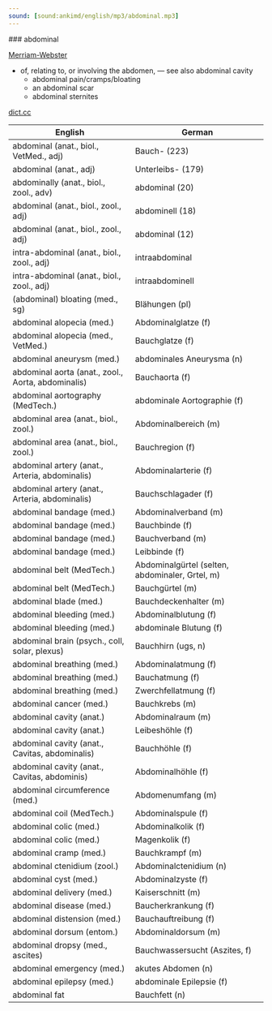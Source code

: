 ```yaml
---
sound: [sound:ankimd/english/mp3/abdominal.mp3]
---
```


\### abdominal

[Merriam-Webster](https://www.merriam-webster.com/dictionary/abdominal)

- of, relating to, or involving the abdomen, — see also abdominal cavity
    - abdominal pain/cramps/bloating
    - an abdominal scar
    - abdominal sternites

[dict.cc](https://www.dict.cc/abdominal)

| English        | German       |
| -------------- | ------------ |
| abdominal (anat., biol., VetMed., adj) | Bauch- (223) |
| abdominal (anat., adj) | Unterleibs- (179) |
| abdominally (anat., biol., zool., adv) | abdominal <abd> (20) |
| abdominal (anat., biol., zool., adj) | abdominell <abd> (18) |
| abdominal (anat., biol., zool., adj) | abdominal <abd> (12) |
| intra-abdominal (anat., biol., zool., adj) | intraabdominal |
| intra-abdominal (anat., biol., zool., adj) | intraabdominell |
| (abdominal) bloating (med., sg) | Blähungen (pl) |
| abdominal alopecia (med.) | Abdominalglatze (f) |
| abdominal alopecia (med., VetMed.) | Bauchglatze (f) |
| abdominal aneurysm (med.) | abdominales Aneurysma (n) |
| abdominal aorta <AA> (anat., zool., Aorta, abdominalis) | Bauchaorta (f) |
| abdominal aortography (MedTech.) | abdominale Aortographie (f) |
| abdominal area (anat., biol., zool.) | Abdominalbereich (m) |
| abdominal area (anat., biol., zool.) | Bauchregion (f) |
| abdominal artery (anat., Arteria, abdominalis) | Abdominalarterie (f) |
| abdominal artery (anat., Arteria, abdominalis) | Bauchschlagader (f) |
| abdominal bandage (med.) | Abdominalverband (m) |
| abdominal bandage (med.) | Bauchbinde (f) |
| abdominal bandage (med.) | Bauchverband (m) |
| abdominal bandage (med.) | Leibbinde (f) |
| abdominal belt (MedTech.) | Abdominalgürtel (selten, abdominaler, Grtel, m) |
| abdominal belt (MedTech.) | Bauchgürtel (m) |
| abdominal blade (med.) | Bauchdeckenhalter (m) |
| abdominal bleeding (med.) | Abdominalblutung (f) |
| abdominal bleeding (med.) | abdominale Blutung (f) |
| abdominal brain (psych., coll, solar, plexus) | Bauchhirn (ugs, n) |
| abdominal breathing (med.) | Abdominalatmung (f) |
| abdominal breathing (med.) | Bauchatmung (f) |
| abdominal breathing (med.) | Zwerchfellatmung (f) |
| abdominal cancer (med.) | Bauchkrebs (m) |
| abdominal cavity (anat.) | Abdominalraum (m) |
| abdominal cavity (anat.) | Leibeshöhle (f) |
| abdominal cavity (anat., Cavitas, abdominalis) | Bauchhöhle (f) |
| abdominal cavity (anat., Cavitas, abdominis) | Abdominalhöhle (f) |
| abdominal circumference <AC> (med.) | Abdomenumfang <AU> (m) |
| abdominal coil (MedTech.) | Abdominalspule (f) |
| abdominal colic (med.) | Abdominalkolik (f) |
| abdominal colic (med.) | Magenkolik (f) |
| abdominal cramp (med.) | Bauchkrampf (m) |
| abdominal ctenidium (zool.) | Abdominalctenidium (n) |
| abdominal cyst (med.) | Abdominalzyste (f) |
| abdominal delivery (med.) | Kaiserschnitt (m) |
| abdominal disease (med.) | Baucherkrankung (f) |
| abdominal distension (med.) | Bauchauftreibung (f) |
| abdominal dorsum (entom.) | Abdominaldorsum (m) |
| abdominal dropsy (med., ascites) | Bauchwassersucht (Aszites, f) |
| abdominal emergency (med.) | akutes Abdomen (n) |
| abdominal epilepsy (med.) | abdominale Epilepsie (f) |
| abdominal fat | Bauchfett (n) |
